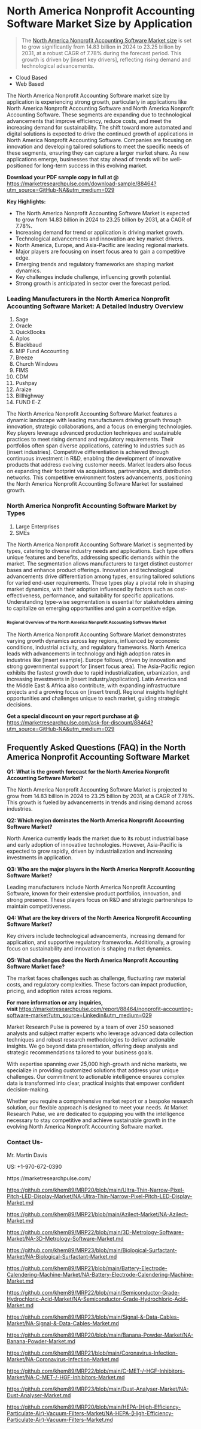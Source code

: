 <h1>North America Nonprofit Accounting Software Market&nbsp;Size by Application</h1><blockquote><p>The <a href="https://marketresearchpulse.com/download-sample/88464?utm_source=GitHub-NA&amp;utm_medium=029">North America Nonprofit Accounting Software Market size</a> is set to grow significantly from 14.83 billion in 2024 to 23.25 billion by 2031, at a robust CAGR of 7.78% during the forecast period. This growth is driven by [insert key drivers], reflecting rising demand and technological advancements.</p></blockquote><ul><li>Cloud Based <li> Web Based</li></ul><p>The North America Nonprofit Accounting Software market size by application is experiencing strong growth, particularly in applications like North America Nonprofit Accounting Software and North America Nonprofit Accounting Software. These segments are expanding due to technological advancements that improve efficiency, reduce costs, and meet the increasing demand for sustainability. The shift toward more automated and digital solutions is expected to drive the continued growth of applications in North America Nonprofit Accounting Software. Companies are focusing on innovation and developing tailored solutions to meet the specific needs of these segments, ensuring they can capture a larger market share. As new applications emerge, businesses that stay ahead of trends will be well-positioned for long-term success in this evolving market.</p><p><strong>Download your PDF sample copy in full at @ </strong><a href="https://marketresearchpulse.com/download-sample/88464?utm_source=GitHub-NA&amp;utm_medium=029">https://marketresearchpulse.com/download-sample/88464?utm_source=GitHub-NA&amp;utm_medium=029</a></p><p><strong>Key Highlights: </strong></p><ul><li>The North America Nonprofit Accounting Software Market is expected to grow from 14.83 billion in 2024 to 23.25 billion by 2031, at a CAGR of 7.78%.</li><li>Increasing demand for trend or application is driving market growth.</li><li>Technological advancements and innovation are key market drivers.</li><li>North America, Europe, and Asia-Pacific are leading regional markets.</li><li>Major players are focusing on insert focus area to gain a competitive edge.</li><li>Emerging trends and regulatory frameworks are shaping market dynamics.</li><li>Key challenges include challenge, influencing growth potential.</li><li>Strong growth is anticipated in sector over the forecast period.</li></ul><h3>Leading Manufacturers in the North America Nonprofit Accounting Software Market: A Detailed Industry Overview</h3><ol><li>Sage</li><li>Oracle</li><li>QuickBooks</li><li>Aplos</li><li>Blackbaud</li><li>MIP Fund Accounting</li><li>Breeze</li><li>Church Windows</li><li>FIMS</li><li>CDM</li><li>Pushpay</li><li>Araize</li><li>Billhighway</li><li>FUND E-Z</li></ol><div class="flex max-w-full flex-col flex-grow"><div class="min-h-8 text-message flex w-full flex-col items-end gap-2 whitespace-normal break-words [.text-message+&amp;]:mt-5" dir="auto" data-message-author-role="assistant" data-message-id="fd8432e4-4910-450d-b182-61b7bfb0a01f" data-message-model-slug="gpt-4o"><div class="flex w-full flex-col gap-1 empty:hidden first:pt-[3px]"><div class="markdown prose w-full break-words dark:prose-invert light"><p>The North America Nonprofit Accounting Software Market features a dynamic landscape with leading manufacturers driving growth through innovation, strategic collaborations, and a focus on emerging technologies. Key players leverage advanced production techniques and sustainable practices to meet rising demand and regulatory requirements. Their portfolios often span diverse applications, catering to industries such as [insert industries]. Competitive differentiation is achieved through continuous investment in R&amp;D, enabling the development of innovative products that address evolving customer needs. Market leaders also focus on expanding their footprint via acquisitions, partnerships, and distribution networks. This competitive environment fosters advancements, positioning the North America Nonprofit Accounting Software Market for sustained growth.</p></div></div></div></div><h3>North America Nonprofit Accounting Software Market by Types</h3><ol><li>Large Enterprises <li> SMEs</li></ol><div class="flex max-w-full flex-col flex-grow"><div class="min-h-8 text-message flex w-full flex-col items-end gap-2 whitespace-normal break-words [.text-message+&amp;]:mt-5" dir="auto" data-message-author-role="assistant" data-message-id="084470be-0bb7-4664-bddf-5156b4f41249" data-message-model-slug="gpt-4o-mini"><div class="flex w-full flex-col gap-1 empty:hidden first:pt-[3px]"><div class="markdown prose w-full break-words dark:prose-invert light"><p>The North America Nonprofit Accounting Software Market is segmented by types, catering to diverse industry needs and applications. Each type offers unique features and benefits, addressing specific demands within the market. The segmentation allows manufacturers to target distinct customer bases and enhance product offerings. Innovation and technological advancements drive differentiation among types, ensuring tailored solutions for varied end-user requirements. These types play a pivotal role in shaping market dynamics, with their adoption influenced by factors such as cost-effectiveness, performance, and suitability for specific applications. Understanding type-wise segmentation is essential for stakeholders aiming to capitalize on emerging opportunities and gain a competitive edge.</p></div></div></div></div><h3><span style="font-size: 11px;">Regional Overview of the North America Nonprofit Accounting Software Market</span></h3><div class="flex max-w-full flex-col flex-grow"><div class="min-h-8 text-message flex w-full flex-col items-end gap-2 whitespace-normal break-words [.text-message+&amp;]:mt-5" dir="auto" data-message-author-role="assistant" data-message-id="e9038762-ce64-4e30-91c9-9bd413514231" data-message-model-slug="gpt-4o-mini"><div class="flex w-full flex-col gap-1 empty:hidden first:pt-[3px]"><div class="markdown prose w-full break-words dark:prose-invert light"><p>The North America Nonprofit Accounting Software Market demonstrates varying growth dynamics across key regions, influenced by economic conditions, industrial activity, and regulatory frameworks. North America leads with advancements in technology and high adoption rates in industries like [insert example]. Europe follows, driven by innovation and strong governmental support for [insert focus area]. The Asia-Pacific region exhibits the fastest growth due to rapid industrialization, urbanization, and increasing investments in [insert industry/application]. Latin America and the Middle East &amp; Africa also contribute, with expanding infrastructure projects and a growing focus on [insert trend]. Regional insights highlight opportunities and challenges unique to each market, guiding strategic decisions.</p></div></div></div></div><p><strong>Get a special discount on your report purchase at @ </strong><a href="https://marketresearchpulse.com/ask-for-discount/88464?utm_source=GitHub-NA&amp;utm_medium=029">https://marketresearchpulse.com/ask-for-discount/88464?utm_source=GitHub-NA&amp;utm_medium=029</a></p><h2>Frequently Asked Questions (FAQ) in the North America Nonprofit Accounting Software Market</h2><p><strong>Q1: What is the growth forecast for the North America Nonprofit Accounting Software Market?</strong></p><p>The North America Nonprofit Accounting Software Market is projected to grow from 14.83 billion in 2024 to 23.25 billion by 2031, at a CAGR of 7.78%. This growth is fueled by advancements in trends and rising demand across industries.</p><p><strong>Q2: Which region dominates the North America Nonprofit Accounting Software Market?</strong></p><p>North America currently leads the market due to its robust industrial base and early adoption of innovative technologies. However, Asia-Pacific is expected to grow rapidly, driven by industrialization and increasing investments in application.</p><p><strong>Q3: Who are the major players in the North America Nonprofit Accounting Software Market?</strong></p><p>Leading manufacturers include North America Nonprofit Accounting Software, known for their extensive product portfolios, innovation, and strong presence. These players focus on R&amp;D and strategic partnerships to maintain competitiveness.</p><p><strong>Q4: What are the key drivers of the North America Nonprofit Accounting Software Market?</strong></p><p>Key drivers include technological advancements, increasing demand for application, and supportive regulatory frameworks. Additionally, a growing focus on sustainability and innovation is shaping market dynamics.</p><p><strong>Q5: What challenges does the North America Nonprofit Accounting Software Market face?</strong></p><p>The market faces challenges such as challenge, fluctuating raw material costs, and regulatory complexities. These factors can impact production, pricing, and adoption rates across regions.</p><p><strong>For more information or any inquiries, visit&nbsp;</strong><a href="https://marketresearchpulse.com/report/88464/nonprofit-accounting-software-market?utm_source=Linkedin&utm_medium=029">https://marketresearchpulse.com/report/88464/nonprofit-accounting-software-market?utm_source=Linkedin&utm_medium=029</a></p><p>Market Research Pulse is powered by a team of over 250 seasoned analysts and subject matter experts who leverage advanced data collection techniques and robust research methodologies to deliver actionable insights. We go beyond data presentation, offering deep analysis and strategic recommendations tailored to your business goals.</p><p>With expertise spanning over 25,000 high-growth and niche markets, we specialize in providing customized solutions that address your unique challenges. Our commitment to actionable intelligence ensures complex data is transformed into clear, practical insights that empower confident decision-making.</p><p>Whether you require a comprehensive market report or a bespoke research solution, our flexible approach is designed to meet your needs. At Market Research Pulse, we are dedicated to equipping you with the intelligence necessary to stay competitive and achieve sustainable growth in the evolving North America Nonprofit Accounting Software market.</p><h3><strong>Contact Us-</strong></h3><p>Mr. Martin Davis</p><p>US: +1-970-672-0390</p><p>https://marketresearchpulse.com/</p><p><a href="https://github.com/khem89/MRP20/blob/main/Ultra-Thin-Narrow-Pixel-Pitch-LED-Display-Market/NA-Ultra-Thin-Narrow-Pixel-Pitch-LED-Display-Market.md">https://github.com/khem89/MRP20/blob/main/Ultra-Thin-Narrow-Pixel-Pitch-LED-Display-Market/NA-Ultra-Thin-Narrow-Pixel-Pitch-LED-Display-Market.md</a></p><p><a href="https://github.com/khem89/MRP21/blob/main/Azilect-Market/NA-Azilect-Market.md">https://github.com/khem89/MRP21/blob/main/Azilect-Market/NA-Azilect-Market.md</a></p><p><a href="https://github.com/khem89/MRP22/blob/main/3D-Metrology-Software-Market/NA-3D-Metrology-Software-Market.md">https://github.com/khem89/MRP22/blob/main/3D-Metrology-Software-Market/NA-3D-Metrology-Software-Market.md</a></p><p><a href="https://github.com/khem89/MRP23/blob/main/Biological-Surfactant-Market/NA-Biological-Surfactant-Market.md">https://github.com/khem89/MRP23/blob/main/Biological-Surfactant-Market/NA-Biological-Surfactant-Market.md</a></p><p><a href="https://github.com/khem89/MRP21/blob/main/Battery-Electrode-Calendering-Machine-Market/NA-Battery-Electrode-Calendering-Machine-Market.md">https://github.com/khem89/MRP21/blob/main/Battery-Electrode-Calendering-Machine-Market/NA-Battery-Electrode-Calendering-Machine-Market.md</a></p><p><a href="https://github.com/khem89/MRP22/blob/main/Semiconductor-Grade-Hydrochloric-Acid-Market/NA-Semiconductor-Grade-Hydrochloric-Acid-Market.md">https://github.com/khem89/MRP22/blob/main/Semiconductor-Grade-Hydrochloric-Acid-Market/NA-Semiconductor-Grade-Hydrochloric-Acid-Market.md</a></p><p><a href="https://github.com/khem89/MRP23/blob/main/Signal-&-Data-Cables-Market/NA-Signal-&-Data-Cables-Market.md">https://github.com/khem89/MRP23/blob/main/Signal-&-Data-Cables-Market/NA-Signal-&-Data-Cables-Market.md</a></p><p><a href="https://github.com/khem89/MRP20/blob/main/Banana-Powder-Market/NA-Banana-Powder-Market.md">https://github.com/khem89/MRP20/blob/main/Banana-Powder-Market/NA-Banana-Powder-Market.md</a></p><p><a href="https://github.com/khem89/MRP21/blob/main/Coronavirus-Infection-Market/NA-Coronavirus-Infection-Market.md">https://github.com/khem89/MRP21/blob/main/Coronavirus-Infection-Market/NA-Coronavirus-Infection-Market.md</a></p><p><a href="https://github.com/khem89/MRP22/blob/main/C-MET-/-HGF-Inhibitors-Market/NA-C-MET-/-HGF-Inhibitors-Market.md">https://github.com/khem89/MRP22/blob/main/C-MET-/-HGF-Inhibitors-Market/NA-C-MET-/-HGF-Inhibitors-Market.md</a></p><p><a href="https://github.com/khem89/MRP23/blob/main/Dust-Analyser-Market/NA-Dust-Analyser-Market.md">https://github.com/khem89/MRP23/blob/main/Dust-Analyser-Market/NA-Dust-Analyser-Market.md</a></p><p><a href="https://github.com/khem89/MRP20/blob/main/HEPA-(High-Efficiency-Particulate-Air)-Vacuum-Filters-Market/NA-HEPA-(High-Efficiency-Particulate-Air)-Vacuum-Filters-Market.md">https://github.com/khem89/MRP20/blob/main/HEPA-(High-Efficiency-Particulate-Air)-Vacuum-Filters-Market/NA-HEPA-(High-Efficiency-Particulate-Air)-Vacuum-Filters-Market.md</a></p>
